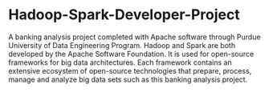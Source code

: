 # Hadoop-Spark-Developer-Project
A banking analysis project completed with Apache software through Purdue University of Data Engineering Program. 
Hadoop and Spark are both developed by the Apache Software Foundation. It is used for open-source frameworks for big data architectures. Each framework contains an extensive ecosystem of open-source technologies that prepare, process, manage and analyze big data sets such as this banking analysis project.
